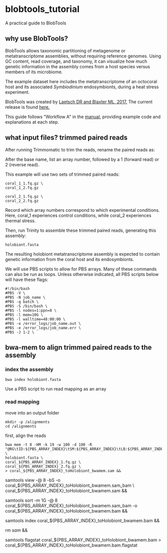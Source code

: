 # blobtools_tutorial

A practical guide to BlobTools

## why use BlobTools?

BlobTools allows taxonomic partitioning of metagenome or metatranscriptome assemblies, without requiring reference genomes. Using GC content, read coverage, and taxonomy, it can visualize how much genetic information in the assembly comes from a host species versus members of its microbiome. 

The example dataset here includes the metatranscriptome of an octocoral host and its associated *Symbiodinium* endosymbionts, during a heat stress experiment. 

BlobTools was created by [Laetsch DR and Blaxter ML, 2017.](https://f1000research.com/articles/6-1287/v1) The current release is found [here.](https://zenodo.org/badge/latestdoi/23453/DRL/blobtools)

This guide follows "Workflow A" in the [manual](https://blobtools.readme.io/docs/what-is-blobtools), providing example code and explanations at each step.

## what input files? trimmed paired reads

After running Trimmomatic to trim the reads, rename the paired reads as:

After the base name, list an array number, followed by a 1 (forward read) or 2 (reverse read).

This example will use two sets of trimmed paired reads:
```
coral_1_1.fq.gz \
coral_1_2.fq.gz

coral_2_1.fq.gz \
coral_2_2.fq.gz 
```
Record which array numbers correspond to which experimental conditions. Here, coral_1 experiences control conditions, while coral_2 experiences thermal stress. 

Then, run Trinity to assemble these trimmed paired reads, generating this assembly:
```
holobiont.fasta
```
The resulting holobiont metatranscriptome assembly is expected to contain genetic information from the coral host and its endosymbionts. 

We will use PBS scripts to allow for PBS arrays. Many of these commands can also be run as loops. Unless otherwise indicated, all PBS scripts below will have these flags:
```
#!/bin/bash
#PBS -V \
#PBS -N job_name \
#PBS -q batch \
#PBS -S /bin/bash \
#PBS -l nodes=1:ppn=8 \
#PBS -l mem=10G \
#PBS -l walltime=48:00:00 \
#PBS -o /error_logs/job_name.out \
#PBS -e /error_logs/job_name.err \
#PBS -J 1-2 \
```

## bwa-mem to align trimmed paired reads to the assembly

### index the assembly
```
bwa index holobiont.fasta
```

Use a PBS script to run read mapping as an array

### read mapping
move into an output folder
```
mkdir -p /alignments
cd /alignments
```
first, align the reads
```
bwa mem -t 8 -HM -k 19 -w 100 -d 100 -R "@RG\tID:${PBS_ARRAY_INDEX}\tSM:${PBS_ARRAY_INDEX}\tLB:${PBS_ARRAY_INDEX}\tPL:ILLUMINA" \
holobiont.fasta \
coral_${PBS_ARRAY_INDEX}_1.fq.gz \
coral_${PBS_ARRAY_INDEX}_2.fq.gz \
> coral_${PBS_ARRAY_INDEX}_toHolobiont_bwamem.sam &&
```

samtools view -@ 8 -bS -o coral_${PBS_ARRAY_INDEX}_toHolobiont_bwamem.sam_bam \
coral_${PBS_ARRAY_INDEX}_toHolobiont_bwamem.sam &&

samtools sort -m 1G -@ 8 coral_${PBS_ARRAY_INDEX}_toHolobiont_bwamem.sam_bam -o coral_${PBS_ARRAY_INDEX}_toHolobiont_bwamem.bam &&

samtools index coral_${PBS_ARRAY_INDEX}_toHolobiont_bwamem.bam &&

rm *sam* &&

samtools flagstat coral_${PBS_ARRAY_INDEX}_toHolobiont_bwamem.bam > coral_${PBS_ARRAY_INDEX}_toHolobiont_bwamem.bam.flagstat

